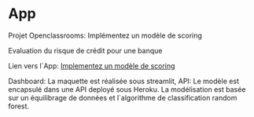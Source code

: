 # App

Projet Openclassrooms: Implémentez un modèle de scoring

Evaluation du risque de crédit pour une banque

Lien vers l´App: [Implementez un modèle de scoring](https://share.streamlit.io/narciso-oc/app/main/dashboard_streamlit.py)

Dashboard: La maquette est réalisée sous streamlit,
API: Le modèle est encapsulé dans une API deployé sous Heroku. 
La modélisation est basée sur un équilibrage de données et l´algorithme de classification random forest.
